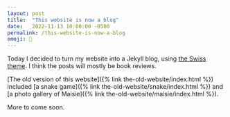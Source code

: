 ```yaml
---
layout: post
title:  "This website is now a blog"
date:   2022-11-13 10:00:00 -0500
permalink: /this-website-is-now-a-blog
emoji: 🤪
---
```


Today I decided to turn my website into a Jekyll blog, using [the Swiss theme](https://github.com/broccolini/swiss). I think the posts will mostly be book reviews.

[The old version of this website]({% link the-old-website/index.html %}) included [a snake game]({% link the-old-website/snake/index.html %}) and [a photo gallery of Maisie]({% link the-old-website/maisie/index.html %}).

More to come soon.